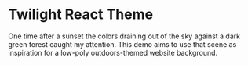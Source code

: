 # Twilight React Theme
One time after a sunset the colors draining out of the sky against a dark green forest caught my attention. This demo aims to use that scene as inspiration for a low-poly outdoors-themed website background.
